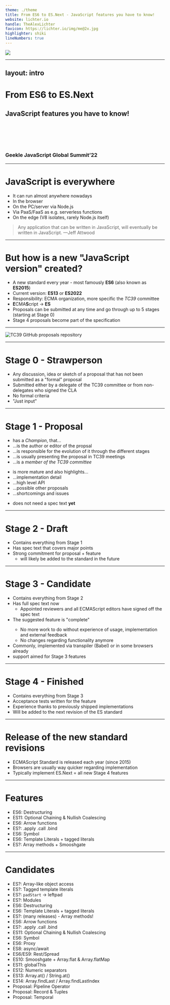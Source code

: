 ```yaml
---
theme: ./theme
title: From ES6 to ES.Next - JavaScript features you have to know!
website: lichter.io
handle: TheAlexLichter
favicon: https://lichter.io/img/me@2x.jpg
highlighter: shiki
lineNumbers: true
---
```


<img src="https://i.giphy.com/media/oSYflamt3IEjm/giphy.webp" class="w-screen h-screen absolute top-0 left-0">

<logos-javascript class="absolute text-10xl opacity-75 top-50 left-100"/>

<!--

* JavaScript is constantly evolving
* Introducing new syntax and features regularly
* But how is the process of adding new functionality to the language?
* And which features are easily overlooked but can be very helpful?

-->
---
layout: intro
---

# From ES6 to ES.<span class="text-yellow-400">Next</span>

## JavaScript features you <span class="text-yellow-400">have</span> to know! 

<br><br><br><br>

### Geekle JavaScript Global Summit’22

---

# JavaScript is everywhere

<VClicks>

* It can run almost anywhere nowadays
* In the browser
* On the PC/server via Node.js
* Via PaaS/FaaS as e.g. serverless functions
* On the edge (V8 isolates, rarely Node.js itself)

</VClicks>

<blockquote v-click class="mt-8 text-8xl!">
    Any application that can be written in JavaScript, will eventually be written in JavaScript. —Jeff Attwood
</blockquote>

---

# But how is a new "JavaScript version" created?

<VClicks>

* A new standard every year - most famously **ES6** (also known as **ES2015**)
* Current version: **ES13** or **ES2022**
* Responsibility: ECMA organization, more specific the *TC39* committee
* **E**CMA**S**cript -> **ES**
* Proposals can be submitted at any time and go through up to 5 stages (starting at Stage 0)
* Stage 4 proposals become part of the specification

</VClicks>

---


<img src="/tc39-github.png" alt="TC39 GitHub proposals repository" class="h-110 mx-auto">

---

# Stage 0 - Strawperson 


<VClicks>

* Any discussion, idea or sketch of a proposal that has not been submitted as a "formal" proposal
* Submitted either by a delegate of the TC39 committee or from non-delegates who signed the CLA
* No formal criteria
* "Just input" <mdi-thought-bubble class="text-blue-200" />

</VClicks>

<!--

CLA - Contributors License Agreement for intelectual property rights and stuff
Can be on any repository

-->

---

# Stage 1 - Proposal

<mdi-crown v-click="1" class="absolute left-48 text-2xl transform rotate-25 animate-pulse text-yellow-400" />

<Grid class="mt-8">
<div>
<VClicks at="1">

* has a *Champion*, that...
* ...is the author or editor of the propsal
* ...is responsible for the evolution of it through the different stages
* ...is usually presenting the proposal in TC39 meetings
* ...is a *member of the TC39 committee*

</VClicks>
</div>
<div>
<VClicks>

* is more mature and also highlights...
* ...implementation detail
* ...high level API
* ...possible other proposals
* ...shortcomings and issues

</VClicks>
</div>
</Grid>

<div v-click class="flex justify-center items-center mt-8">

* does not need a spec text **yet**

</div>

<!--

Lives in the tc39 org repo from now on

-->

---

# Stage 2 - Draft

<VClicks class="mt-8">

* Contains everything from Stage 1
* Has spec text that covers major points <mdi-text class="text-gray-400" />
* Strong commitment for proposal + feature
  * will likely be added to the standard in the future

</VClicks>

---

# Stage 3 - Candidate

<VClicks class="mt-8">

* Contains everything from Stage 2
* Has full spec text now
  * Appointed reviewers and all ECMAScript editors have signed off the spec text
* The suggested feature is "complete" <mdi-check class="text-green-500 opacity-75"/>
  * No more work to do without experience of usage, implementation and external feedback
  * No changes regarding functionality anymore
* Commonly, implemented via transpiler (Babel) or in some browsers already
* <logos-typescript-icon /> support aimed for Stage 3 features

</VClicks>

---

# Stage 4 - Finished

<VClicks class="mt-8">

* Contains everything from Stage 3
* Acceptance tests written for the feature
* Experience thanks to previously shipped implementations
* Will be added to the next revision of the ES standard <mdi-check-decagram class="text-green-500"/>

</VClicks>

---

# Release of the new standard revisions

<VClicks>

* ECMAScript Standard is released each year (since 2015)
* Browsers are usually way quicker regarding implementation
* Typically implement ES.Next = all new Stage 4 features

</VClicks>

---

# Features

* ES6: Destructuring
* ES11: Optional Chaining & Nullish Coalescing
* ES6: Arrow functions
* ES?: .apply .call .bind
* ES6: Symbol
* ES6: Template Literals + tagged literals
* ES?: Array methods + Smooshgate
---

# Candidates

* ES?: Array-like object access
* ES?: Tagged template literals
* ES?: `padStart` -> leftpad
* ES?: Modules
* ES6: Destructuring
* ES6: Template Literals + tagged literals
* ES?: (many releases) - Array methods!
* ES6: Arrow functions
* ES?: .apply .call .bind
* ES11: Optional Chaining & Nullish Coalescing
* ES6: Symbol
* ES6: Proxy
* ES8: async/await
* ES6/ES9: Rest/Spread
* ES10: Smooshgate + Array.flat & Array.flatMap
* ES11: globalThis
* ES12: Numeric separators
* ES13: Array.at() / String.at() 
* ES14: Array.findLast / Array.findLastIndex
* Proposal: Pipeline Operator
* Proposal: Record & Tuples
* Proposal: Temporal